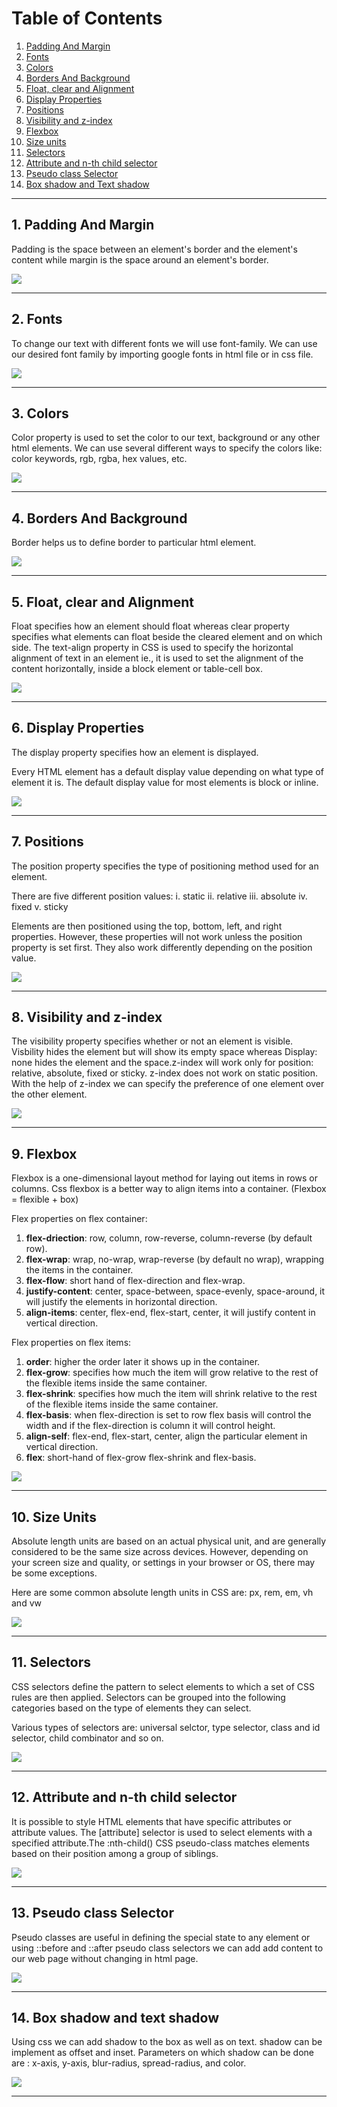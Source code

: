 # Table of Contents
1. [Padding And Margin](#padding)
2. [Fonts](#fonts)
3. [Colors](#colors)
4. [Borders And Background](#borders)
5. [Float, clear and Alignment](#float)
6. [Display Properties](#display)
7. [Positions](#positions)
8. [Visibility and z-index](#visibility)
9. [Flexbox](#flexbox)
10. [Size units](#size)
11. [Selectors](#selectors)
12. [Attribute and n-th child selector](#attribute)
13. [Pseudo class Selector](#pseudo)
14. [Box shadow and Text shadow](#shadow)

<hr/>

## 1. Padding And Margin<a name="padding"></a>

Padding is the space between an element's border and the element's content while margin is the space around an element's border. 

![](./Output/1.PaddingMargin.jpg)

<hr/>

## 2. Fonts<a name="fonts"></a>

To change our text with different fonts we will use font-family. We can use our desired font family by importing google fonts in html file or in css file.

![](./Output/2.fonts.jpg)

<hr/>

## 3. Colors<a name="colors"></a>

Color property is used to set the color to our text, background or any other html elements. We can use several different ways to specify the colors like: color keywords, rgb, rgba, hex values, etc.

![](./Output/3.Colors.jpg)

<hr/>

## 4. Borders And Background<a name="borders"></a>

Border helps us to define border to particular html element.

![](./Output/4.borders.jpg)

<hr/>

## 5. Float, clear and Alignment<a name="float"></a>

Float specifies how an element should float whereas clear property specifies what elements can float beside the cleared element and on which side. 
The text-align property in CSS is used to specify the horizontal alignment of text in an element ie., it is used to set the alignment of the content horizontally, inside a block element or table-cell box.

![](./Output/5.alignment.jpg)

<hr/>

## 6. Display Properties<a name="display"></a>

The display property specifies how an element is displayed.

Every HTML element has a default display value depending on what type of element it is. The default display value for most elements is block or inline.

![](./Output/6.Display.jpg)

<hr/>

## 7. Positions<a name="position"></a>

The position property specifies the type of positioning method used for an element.

There are five different position values:
i.   static
ii.  relative
iii. absolute
iv.  fixed
v.   sticky

Elements are then positioned using the top, bottom, left, and right properties. However, these properties will not work unless the position property is set first. They also work differently depending on the position value.

![](./Output/7.Posititons.jpg)

<hr/>

## 8. Visibility and z-index<a name="visibility"></a>

The visibility property specifies whether or not an element is visible. Visbility hides the element but will show its empty space whereas Display: none hides the element and the space.z-index will work only for position: relative, absolute, fixed or sticky. z-index does not work on static position. With the help of z-index we can specify the preference of one element over the other element.  

![](./Output/8.Visibility.jpg)

<hr/>

## 9. Flexbox<a name="flexbox"></a>

Flexbox is a one-dimensional layout method for laying out items in rows or columns. Css flexbox is a better way to align items into a container.
(Flexbox = flexible + box)

Flex properties on flex container:
1. **flex-driection**: row, column, row-reverse, column-reverse (by default row).
2. **flex-wrap**: wrap, no-wrap, wrap-reverse (by default no wrap),
wrapping the items in the container.
3. **flex-flow**: short hand of flex-direction and flex-wrap.
4. **justify-content**: center, space-between, space-evenly, space-around,
it will justify the elements in horizontal direction.
5. **align-items**: center, flex-end, flex-start, center,
it will justify content in vertical direction.

Flex properties on flex items:
1. **order**: higher the order later it shows up in the container.
2. **flex-grow**: specifies how much the item will grow relative to the rest of the flexible items inside the same container.
3. **flex-shrink**: specifies how much the item will shrink relative to the rest of the flexible items inside the same container.
4. **flex-basis**: when flex-direction is set to row flex basis will control the width and if the flex-direction is column it will control height.
5. **align-self**: flex-end, flex-start, center,
align the particular element in vertical direction.
6. **flex**: short-hand of flex-grow flex-shrink and flex-basis.

![](./Output/9.Flexbox.jpg)

<hr/>

## 10. Size Units<a name="size"></a>

Absolute length units are based on an actual physical unit, and are generally considered to be the same size across devices. However, depending on your screen size and quality, or settings in your browser or OS, there may be some exceptions.

Here are some common absolute length units in CSS are: px, rem, em, vh and vw

![](./Output/10.sizeunits.jpg)

<hr/>

## 11. Selectors<a name="selectors"></a>

CSS selectors define the pattern to select elements to which a set of CSS rules are then applied. Selectors can be grouped into the following categories based on the type of elements they can select.

Various types of selectors are: universal selctor, type selector, class and id selector, child combinator and so on.

![](./Output/11.Selectors.jpg)

<hr/>

## 12. Attribute and n-th child selector<a name="attribute"></a>

It is possible to style HTML elements that have specific attributes or attribute values. The [attribute] selector is used to select elements with a specified attribute.The :nth-child() CSS pseudo-class matches elements based on their position among a group of siblings. 

![](./Output/12.Attribute.jpg)

<hr/>

## 13. Pseudo class Selector<a name="pseudo"></a>

Pseudo classes are useful in defining the special state to any element or using ::before and ::after pseudo class selectors we can add add content to our web page without changing in html page.

![](./Output/13.pseudo.jpg)

<hr/>

## 14. Box shadow and text shadow<a name="shadow"></a>

Using css we can add shadow to the box as well as on text. shadow can be implement as offset and inset. Parameters on which shadow can be done are : x-axis, y-axis, blur-radius, spread-radius, and color.

![](./Output/14.boxshadow.jpg)

<hr/>